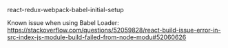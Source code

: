 react-redux-webpack-babel-initial-setup


Known issue when using Babel Loader:
https://stackoverflow.com/questions/52059828/react-build-issue-error-in-src-index-js-module-build-failed-from-node-modu#52060626